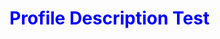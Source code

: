 <html>
  <head>
    <style>
    h1 {
      fontsize: 36px;
      color: blue;
    }
    </style>
  </head>
  <body>
    <h1>Profile Description Test </h1>
  </body>
</html>

<!--
**todorovventsi/todorovventsi** is a ✨ _special_ ✨ repository because its `README.md` (this file) appears on your GitHub profile.

Here are some ideas to get you started:

- 🔭 I’m currently working on ...
- 🌱 I’m currently learning ...
- 👯 I’m looking to collaborate on ...
- 🤔 I’m looking for help with ...
- 💬 Ask me about ...
- 📫 How to reach me: ...
- 😄 Pronouns: ...
- ⚡ Fun fact: ...
-->
